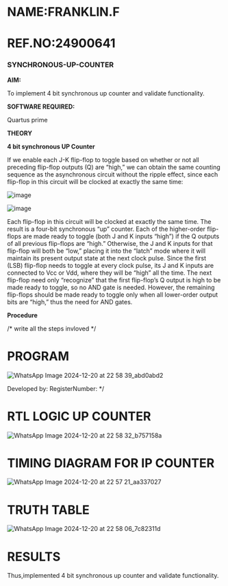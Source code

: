 # NAME:FRANKLIN.F
# REF.NO:24900641

### SYNCHRONOUS-UP-COUNTER

**AIM:**

To implement 4 bit synchronous up counter and validate functionality.

**SOFTWARE REQUIRED:**

Quartus prime

**THEORY**

**4 bit synchronous UP Counter**

If we enable each J-K flip-flop to toggle based on whether or not all preceding flip-flop outputs (Q) are “high,” we can obtain the same counting sequence as the asynchronous circuit without the ripple effect, since each flip-flop in this circuit will be clocked at exactly the same time:

![image](https://github.com/naavaneetha/SYNCHRONOUS-UP-COUNTER/assets/154305477/d5db3fa0-e413-404c-b80e-b2f39d82e7e8)


![image](https://github.com/naavaneetha/SYNCHRONOUS-UP-COUNTER/assets/154305477/52cb61eb-d04b-442d-810c-31185a68410b)

Each flip-flop in this circuit will be clocked at exactly the same time.
The result is a four-bit synchronous “up” counter. Each of the higher-order flip-flops are made ready to toggle (both J and K inputs “high”) if the Q outputs of all previous flip-flops are “high.”
Otherwise, the J and K inputs for that flip-flop will both be “low,” placing it into the “latch” mode where it will maintain its present output state at the next clock pulse.
Since the first (LSB) flip-flop needs to toggle at every clock pulse, its J and K inputs are connected to Vcc or Vdd, where they will be “high” all the time.
The next flip-flop need only “recognize” that the first flip-flop’s Q output is high to be made ready to toggle, so no AND gate is needed.
However, the remaining flip-flops should be made ready to toggle only when all lower-order output bits are “high,” thus the need for AND gates.

**Procedure**

/* write all the steps invloved */

# PROGRAM
 
![WhatsApp Image 2024-12-20 at 22 58 39_abd0abd2](https://github.com/user-attachments/assets/56ceb8d3-b3e8-414f-b42d-26b9ed3a65df)


Developed by: RegisterNumber:
*/

# RTL LOGIC UP COUNTER
![WhatsApp Image 2024-12-20 at 22 58 32_b757158a](https://github.com/user-attachments/assets/491e6175-bfe2-4965-a294-6c4775527761)


# TIMING DIAGRAM FOR IP COUNTER
![WhatsApp Image 2024-12-20 at 22 57 21_aa337027](https://github.com/user-attachments/assets/361acf96-1230-4a30-bdea-57f158a41023)

# TRUTH TABLE
![WhatsApp Image 2024-12-20 at 22 58 06_7c82311d](https://github.com/user-attachments/assets/901ecd1f-5f7a-4cc6-88cc-5c6988a7bae9)


# RESULTS
Thus,implemented 4 bit synchronous up counter and validate functionality.
